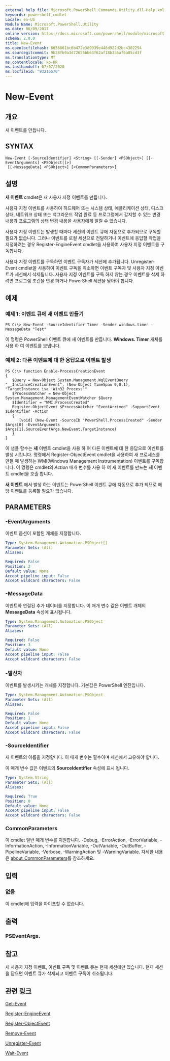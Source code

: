 ```yaml
---
external help file: Microsoft.PowerShell.Commands.Utility.dll-Help.xml
keywords: powershell,cmdlet
Locale: en-US
Module Name: Microsoft.PowerShell.Utility
ms.date: 06/09/2017
online version: https://docs.microsoft.com/powershell/module/microsoft.powershell.utility/new-event?view=powershell-6&WT.mc_id=ps-gethelp
schema: 2.0.0
title: New-Event
ms.openlocfilehash: 6056861bc6b472e389939e446d922d2bc4302294
ms.sourcegitcommit: 9b28fb9a3d72655bb63f62af18b3a5af6a05cd3f
ms.translationtype: MT
ms.contentlocale: ko-KR
ms.lasthandoff: 07/07/2020
ms.locfileid: "93216570"
---
```

# New-Event

## 개요
새 이벤트를 만듭니다.

## SYNTAX

```
New-Event [-SourceIdentifier] <String> [[-Sender] <PSObject>] [[-EventArguments] <PSObject[]>]
 [[-MessageData] <PSObject>] [<CommonParameters>]
```

## 설명

**새 이벤트** cmdlet은 새 사용자 지정 이벤트를 만듭니다.

사용자 지정 이벤트를 사용하여 하드웨어 또는 시스템 상태, 애플리케이션 상태, 디스크 상태, 네트워크 상태 또는 백그라운드 작업 완료 등 프로그램에서 감지할 수 있는 변경 내용과 프로그램의 상태 변경 내용을 사용자에게 알릴 수 있습니다.

사용자 지정 이벤트는 발생할 때마다 세션의 이벤트 큐에 자동으로 추가되므로 구독할 필요가 없습니다.
그러나 이벤트를 로컬 세션으로 전달하거나 이벤트에 응답할 작업을 지정하려는 경우 Register-EngineEvent cmdlet을 사용하여 사용자 지정 이벤트를 구독합니다.

사용자 지정 이벤트를 구독하면 이벤트 구독자가 세션에 추가됩니다.
Unregister-Event cmdlet을 사용하여 이벤트 구독을 취소하면 이벤트 구독자 및 사용자 지정 이벤트가 세션에서 삭제됩니다.
사용자 지정 이벤트를 구독 하지 않는 경우 이벤트를 삭제 하려면 프로그램 조건을 변경 하거나 PowerShell 세션을 닫아야 합니다.

## 예제

### 예제 1: 이벤트 큐에 새 이벤트 만들기

```
PS C:\> New-Event -SourceIdentifier Timer -Sender windows.timer -MessageData "Test"
```

이 명령은 PowerShell 이벤트 큐에 새 이벤트를 만듭니다.
**Windows. Timer** 개체를 사용 하 여 이벤트를 보냅니다.

### 예제 2: 다른 이벤트에 대 한 응답으로 이벤트 발생

```
PS C:\> function Enable-ProcessCreationEvent
{
   $Query = New-Object System.Management.WqlEventQuery "__InstanceCreationEvent", (New-Object TimeSpan 0,0,1), "TargetInstance isa 'Win32_Process'"
   $ProcessWatcher = New-Object System.Management.ManagementEventWatcher $Query
   $Identifier = "WMI.ProcessCreated"
   Register-ObjectEvent $ProcessWatcher "EventArrived" -SupportEvent $Identifier -Action
   {
      [void] (New-Event -SourceID "PowerShell.ProcessCreated" -Sender $Args[0] -EventArguments $Args[1].SourceEventArgs.NewEvent.TargetInstance)
   }
}
```

이 샘플 함수는 **새** 이벤트 cmdlet을 사용 하 여 다른 이벤트에 대 한 응답으로 이벤트를 발생 시킵니다.
명령에서 Register-ObjectEvent cmdlet을 사용하여 새 프로세스를 만들 때 발생하는 WMI(Windows Management Instrumentation) 이벤트를 구독합니다.
이 명령은 cmdlet의 *Action* 매개 변수를 사용 하 여 새 이벤트를 만드는 **새** 이벤트 cmdlet을 호출 합니다.

**새 이벤트** 에서 발생 하는 이벤트는 PowerShell 이벤트 큐에 자동으로 추가 되므로 해당 이벤트를 등록할 필요가 없습니다.

## PARAMETERS

### -EventArguments

이벤트 옵션이 포함된 개체를 지정합니다.

```yaml
Type: System.Management.Automation.PSObject[]
Parameter Sets: (All)
Aliases:

Required: False
Position: 2
Default value: None
Accept pipeline input: False
Accept wildcard characters: False
```

### -MessageData

이벤트와 연결된 추가 데이터를 지정합니다.
이 매개 변수 값은 이벤트 개체의 **MessageData** 속성에 표시됩니다.

```yaml
Type: System.Management.Automation.PSObject
Parameter Sets: (All)
Aliases:

Required: False
Position: 3
Default value: None
Accept pipeline input: False
Accept wildcard characters: False
```

### -발신자

이벤트를 발생시키는 개체를 지정합니다.
기본값은 PowerShell 엔진입니다.

```yaml
Type: System.Management.Automation.PSObject
Parameter Sets: (All)
Aliases:

Required: False
Position: 1
Default value: None
Accept pipeline input: False
Accept wildcard characters: False
```

### -SourceIdentifier

새 이벤트의 이름을 지정합니다.
이 매개 변수는 필수이며 세션에서 고유해야 합니다.

이 매개 변수 값은 이벤트의 **SourceIdentifier** 속성에 표시 됩니다.

```yaml
Type: System.String
Parameter Sets: (All)
Aliases:

Required: True
Position: 0
Default value: None
Accept pipeline input: False
Accept wildcard characters: False
```

### CommonParameters

이 cmdlet 일반 매개 변수를 지원합니다. -Debug, -ErrorAction, -ErrorVariable, -InformationAction, -InformationVariable, -OutVariable, -OutBuffer, -PipelineVariable, -Verbose, -WarningAction 및 -WarningVariable. 자세한 내용은 [about_CommonParameters](https://go.microsoft.com/fwlink/?LinkID=113216)를 참조하세요.

## 입력

### 없음

이 cmdlet에 입력을 파이프할 수 없습니다.

## 출력

### PSEventArgs.

## 참고

새 사용자 지정 이벤트, 이벤트 구독 및 이벤트 큐는 현재 세션에만 있습니다. 현재 세션을 닫으면 이벤트 큐가 삭제되고 이벤트 구독이 취소됩니다.

## 관련 링크

[Get-Event](Get-Event.md)

[Register-EngineEvent](Register-EngineEvent.md)

[Register-ObjectEvent](Register-ObjectEvent.md)

[Remove-Event](Remove-Event.md)

[Unregister-Event](Unregister-Event.md)

[Wait-Event](Wait-Event.md)
